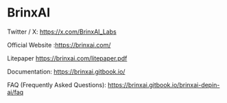 # BrinxAI

Twitter / X: https://x.com/BrinxAI_Labs

Official Website :https://brinxai.com/

Litepaper
https://brinxai.com/litepaper.pdf

Documentation: https://brinxai.gitbook.io/

FAQ (Frequently Asked Questions): https://brinxai.gitbook.io/brinxai-depin-ai/faq

